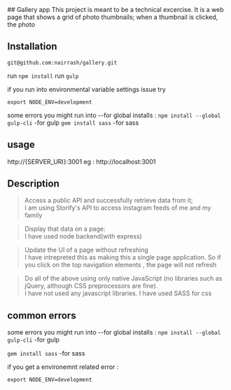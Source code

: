 
<snippet>
  <content>
## Gallery app
This project is meant to be a technical excercise.
It is a web page that shows a grid of photo thumbnails; when a thumbnail is clicked, the photo

## Installation
`git@github.com:nairrash/gallery.git`

run `npm install`
run `gulp`

if you run into environmental variable settings issue try 

`export NODE_ENV=development`

some errors you might run into --for global installs :
`npm install --global gulp-cli`   -for gulp
`gem install sass`  -for sass

## usage
http://{SERVER_URI}:3001
eg : http://localhost:3001


## Description
> Access a public API and successfully retrieve data from it;    
I am using Storify's API to access instagram feeds of me and my family

>Display that data on a page:    
I have used node backend(with express)

>Update the UI of a page without refreshing     
I have intrepreted this as making this a single page application. 
So if you click on the top navigation elements , the page will not refresh

>Do all of the above using only native JavaScript (no libraries such as jQuery, although CSS preprocessors are fine).    
I have not used any javascript libraries. I have used SASS for css
## common errors
some errors you might run into --for global installs :
`npm install --global gulp-cli`   -for gulp

`gem install sass`  -for sass


if you get a environemnt related error :

`export NODE_ENV=development`
